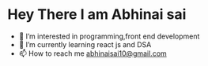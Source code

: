 # Hey There I am Abhinai sai
- 👀 I’m interested in programming,front end development
- 🌱 I’m currently learning react js and DSA
- 📫 How to reach me abhinaisai10@gmail.com

<!---
abhinaisai2002/abhinaisai2002 is a ✨ special ✨ repository because its `README.md` (this file) appears on your GitHub profile.
You can click the Preview link to take a look at your changes.
--->
